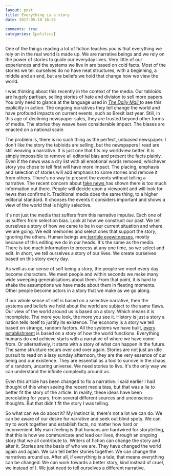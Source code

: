 ```yaml
---  
layout: post  
title: Everything is a story  
date: 2017-05-10 16:26  
  
comments: true  
categories: [politics]  
---  
```

One of the things reading a lot of fiction teaches you is that everything we rely on in the real world is made up. We are narrative beings and we rely on the power of stories to guide our everyday lives. Very little of our experiences and the systems we live in are based on cold facts. Most of the stories we tell ourselves do no have neat structures, with a beginning, a middle and an end, but are beliefs we hold that change how we view the world.  

<!--more-->  

I was thinking about this recently in the context of the media. Our tabloids are hugely partisan, selling stories of hate and division to sell more papers. You only need to glance at the language used in <a href="/with-us-or-against-us-brexit-and-the-daily-mail/">*The Daily Mail* </a>to see this explicitly in action. The ongoing narratives they tell change the world and have profound impacts on current events, such as Brexit last year. Still, in this age of declining newspaper sales, they are trusted beyond other forms of media. The stories they weave have considerable impact. The biases are enacted on a national scale.  

The problem is, there is no such thing as the perfect, unbiased newspaper. I don't like the story the tabloids are selling, but the newspapers I read are still weaving a narrative. It is just one that fits my worldview better. It is simply impossible to remove all editorial bias and present the facts plainly. Even if the news was a dry list with all emotional words removed, whichever story you chose to tell first will have more impact. The placing, emphasis and selection of stories will add emphasis to some stories and remove it from others. There's no way to present the events without telling a narrative. The recent concern about <a href="/alternative-facts/">fake news </a>has shown there is too much information out there. People will decide upon a viewpoint and will look for news that confirms it. Traditional media does the same thing, to a higher editorial standard. It chooses the events it considers important and shows a view of the world that is highly selective.  

It's not just the media that suffers from this narrative impulse. Each one of us suffers from selection bias. Look at how we construct our past. We tell ourselves a story of how we came to be in our current situation and where we are going. We edit memories and select ones that support the story, ignoring the others. Human beings are<a href="https://www.scientificamerican.com/article/do-the-eyes-have-it/"> terrible eyewitnesses</a>, mostly because of this editing we do in our heads. It's the same as the media. There is too much information to process at any one time, so we select and edit. In short, we tell ourselves a story of our lives. We create ourselves based on this story every day.  

As well as our sense of self being a story, the people we meet every day become characters. We meet people and within seconds we make many wide sweeping generalisations about them. From that point, it is hard to shake the assumptions we have made about them in fleeting moments. Other people become actors in a story that we make as we go along.  

If our whole sense of self is based on a selective narrative, then the systems and beliefs we hold about the world are subject to the same flaws. Our view of the world around us is based on a story. Which means it is incomplete. The more you look, the more you see it. History is just a story a nation tells itself to justify its existence. The economy is a story we tell based on strange, random factors. All the systems we have built, <a href="http://www.politico.com/magazine/story/2017/04/donald-trumps-fictional-america-post-fact-venezuela-214973">every establishment</a> is based on a story of how the world functions. Everything humans do and achieve starts with a narrative of where we have come from. Or alternatively, it starts with a story of what can happen in the future. The same structure recurs over and over again. Stories are not just an idle pursuit to read on a lazy sunday afternoon, they are the very essence of our being and our existence. They are essential as a tool to survive in the chaos of a random, uncaring universe. We need stories to live. It's the only way we can understand the infinite complexity around us.  

Even this article has been changed to fix a narrative. I said earlier I had thought of this when seeing the recent media bias, but that was a lie to better fit the story of the article. In reality, these ideas have been percolating for years, from several different sources and unconscious thoughts. But that didn't fit the story I was telling.  

So what can we do about it? My instinct is; there's not a lot we can do. We can be aware of our desire for narrative and seek out blind spots. We can try to work together and establish facts, no matter how hard or inconvenient. My main feeling is that humans are hardwired for storytelling, that this is how we communicate and lead our lives, through an ongoing story that we all contribute to. Writers of fiction can change the story and alter it. Stories are the basis of who we are. They have changed the world again and again. We can tell better stories together. We can change the narratives around us. After all, if everything is a tale, that means everything can be changed. We can work towards a better story, kind instead of cruel, we instead of I. We just need to tell ourselves a different narrative.  

